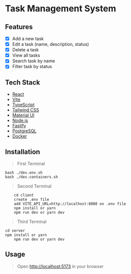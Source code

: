 # Task Management System

## Features

- [x] Add a new task
- [x] Edit a task (name, description, status)
- [x] Delete a task
- [x] View all tasks
- [x] Search task by name
- [x] Filter task by status

## Tech Stack

- [React](https://reactjs.org/)
- [Vite](https://vitejs.dev/)
- [TypeScript](https://www.typescriptlang.org/)
- [Tailwind CSS](https://tailwindcss.com/)
- [Material UI](https://mui.com/)
- [Node.js](https://nodejs.org/en/)
- [Fastify](https://www.fastify.io/)
- [PostgreSQL](https://www.postgresql.org/)
- [Docker](https://www.docker.com/)

## Installation

> First Terminal

```
bash ./dev.env.sh
bash ./dev.containers.sh
```

> Second Terminal

```
    cd client
    create .env file
    add VITE_API_URL=http://localhost:8080 on .env file
    npm install or yarn
    npm run dev or yarn dev
```

> Third Terminal

```
cd server
npm install or yarn
    npm run dev or yarn dev
```

## Usage

> Open [http://localhost:5173](http://localhost:5173) in your browser
